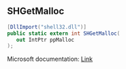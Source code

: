 ## SHGetMalloc

```csharp
[DllImport("shell32.dll")]
public static extern int SHGetMalloc(
   out IntPtr ppMalloc
);
```

Microsoft documentation: [Link](https://docs.microsoft.com/en-us/windows/win32/api/shlobj_core/nf-shlobj_core-shgetmalloc)
